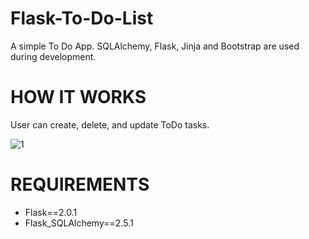 # Flask-To-Do-List
A simple To Do App. SQLAlchemy, Flask, Jinja and Bootstrap are used during development.

# HOW IT WORKS
User can create, delete, and update ToDo tasks.

![1](https://user-images.githubusercontent.com/69986916/150702485-3afd9f45-25cd-4e31-99a9-6996131cf970.JPG)

# REQUIREMENTS
- Flask==2.0.1
- Flask_SQLAlchemy==2.5.1
